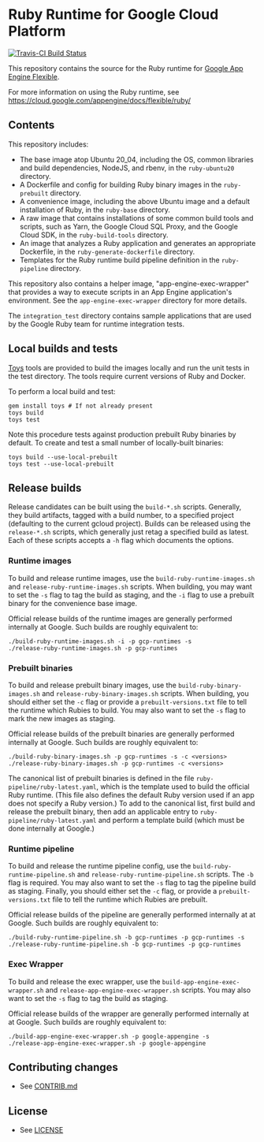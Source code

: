 # Ruby Runtime for Google Cloud Platform

[![Travis-CI Build Status](https://travis-ci.org/GoogleCloudPlatform/ruby-docker.svg)](https://travis-ci.org/GoogleCloudPlatform/ruby-docker/)

This repository contains the source for the Ruby runtime for
[Google App Engine Flexible](https://cloud.google.com/appengine/docs/flexible/).

For more information on using the Ruby runtime, see
https://cloud.google.com/appengine/docs/flexible/ruby/

## Contents

This repository includes:

* The base image atop Ubuntu 20_04, including the OS, common libraries and
  build dependencies, NodeJS, and rbenv, in the `ruby-ubuntu20` directory.
* A Dockerfile and config for building Ruby binary images in the
  `ruby-prebuilt` directory.
* A convenience image, including the above Ubuntu image and a default
  installation of Ruby, in the `ruby-base` directory.
* A raw image that contains installations of some common build tools and
  scripts, such as Yarn, the Google Cloud SQL Proxy, and the Google Cloud SDK,
  in the `ruby-build-tools` directory.
* An image that analyzes a Ruby application and generates an appropriate
  Dockerfile, in the `ruby-generate-dockerfile` directory.
* Templates for the Ruby runtime build pipeline definition in the
  `ruby-pipeline` directory.

This repository also contains a helper image, "app-engine-exec-wrapper" that
provides a way to execute scripts in an App Engine application's environment.
See the `app-engine-exec-wrapper` directory for more details.

The `integration_test` directory contains sample applications that are used
by the Google Ruby team for runtime integration tests.

## Local builds and tests

[Toys](https://github.com/dazuma/toys) tools are provided to build the images
locally and run the unit tests in the test directory. The tools require current
versions of Ruby and Docker.

To perform a local build and test:

    gem install toys # If not already present
    toys build
    toys test

Note this procedure tests against production prebuilt Ruby binaries by default.
To create and test a small number of locally-built binaries:

    toys build --use-local-prebuilt
    toys test --use-local-prebuilt

## Release builds

Release candidates can be built using the `build-*.sh` scripts. Generally, they
build artifacts, tagged with a build number, to a specified project (defaulting
to the current gcloud project). Builds can be released using the `release-*.sh`
scripts, which generally just retag a specified build as latest. Each of these
scripts accepts a `-h` flag which documents the options.

### Runtime images

To build and release runtime images, use the `build-ruby-runtime-images.sh` and
`release-ruby-runtime-images.sh` scripts.
When building, you may want to set the `-s` flag to tag the build as staging,
and the `-i` flag to use a prebuilt binary for the convenience base image.

Official release builds of the runtime images are generally performed
internally at Google. Such builds are roughly equivalent to:

    ./build-ruby-runtime-images.sh -i -p gcp-runtimes -s
    ./release-ruby-runtime-images.sh -p gcp-runtimes

### Prebuilt binaries

To build and release prebuilt binary images, use the
`build-ruby-binary-images.sh` and `release-ruby-binary-images.sh` scripts.
When building, you should either set the `-c` flag or provide a
`prebuilt-versions.txt` file to tell the runtime which Rubies to build. You may
also want to set the `-s` flag to mark the new images as staging.

Official release builds of the prebuilt binaries are generally performed
internally at Google. Such builds are roughly equivalent to:

    ./build-ruby-binary-images.sh -p gcp-runtimes -s -c <versions>
    ./release-ruby-binary-images.sh -p gcp-runtimes -c <versions>

The canonical list of prebuilt binaries is defined in the file
`ruby-pipeline/ruby-latest.yaml`, which is the template used to build the
official Ruby runtime. (This file also defines the default Ruby version used if
an app does not specify a Ruby version.) To add to the canonical list, first
build and release the prebuilt binary, then add an applicable entry to
`ruby-pipeline/ruby-latest.yaml` and perform a template build (which must be
done internally at Google.)

### Runtime pipeline

To build and release the runtime pipeline config, use the
`build-ruby-runtime-pipeline.sh` and `release-ruby-runtime-pipeline.sh` scripts.
The `-b` flag is required. You may also want to set the `-s` flag to tag the
pipeline build as staging. Finally, you should either set the `-c` flag, or
provide a `prebuilt-versions.txt` file to tell the runtime which Rubies are
prebuilt.

Official release builds of the pipeline are generally performed internally at
at Google. Such builds are roughly equivalent to:

    ./build-ruby-runtime-pipeline.sh -b gcp-runtimes -p gcp-runtimes -s
    ./release-ruby-runtime-pipeline.sh -b gcp-runtimes -p gcp-runtimes

### Exec Wrapper

To build and release the exec wrapper, use the
`build-app-engine-exec-wrapper.sh` and `release-app-engine-exec-wrapper.sh`
scripts. You may also want to set the `-s` flag to tag the build as staging.

Official release builds of the wrapper are generally performed internally at
at Google. Such builds are roughly equivalent to:

    ./build-app-engine-exec-wrapper.sh -p google-appengine -s
    ./release-app-engine-exec-wrapper.sh -p google-appengine

## Contributing changes

* See [CONTRIB.md](CONTRIB.md)

## License

* See [LICENSE](LICENSE)
